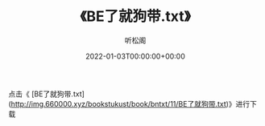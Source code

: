 ﻿---
title:  《BE了就狗带.txt》
date:   2022-01-03T00:00:00+00:00
author: 听松阁
layout: post
permalink: /BE了就狗带/
categories: 小说
tags: [小说]
---

点击《 [BE了就狗带.txt](<a href="http://img.660000.xyz/bookstukust/book/bntxt/11/BE" target=_blank>http://img.660000.xyz/bookstukust/book/bntxt/11/BE了就狗带.txt)》进行下载